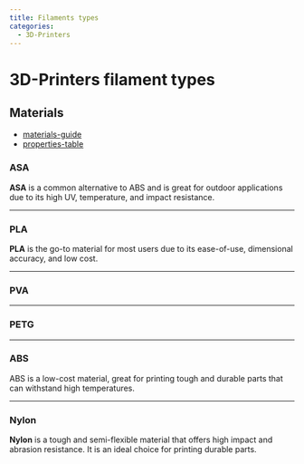```yaml
---
title: Filaments types
categories:
  - 3D-Printers
---
```

# 3D-Printers filament types

## Materials

- [materials-guide](https://www.simplify3d.com/support/materials-guide/)
- [properties-table](https://www.simplify3d.com/support/materials-guide/properties-table/)

### ASA

**ASA** is a common alternative to ABS and is great for outdoor
applications due to its high UV, temperature, and impact resistance.

---

### PLA

**PLA** is the go-to material for most users due to its ease-of-use,
dimensional accuracy, and low cost.

---

### PVA

---

### PETG

---

### ABS

ABS is a low-cost material, great for printing tough and durable parts
that can withstand high temperatures.

---

### Nylon

**Nylon** is a tough and semi-flexible material that offers high impact
and abrasion resistance. It is an ideal choice for printing durable parts.
